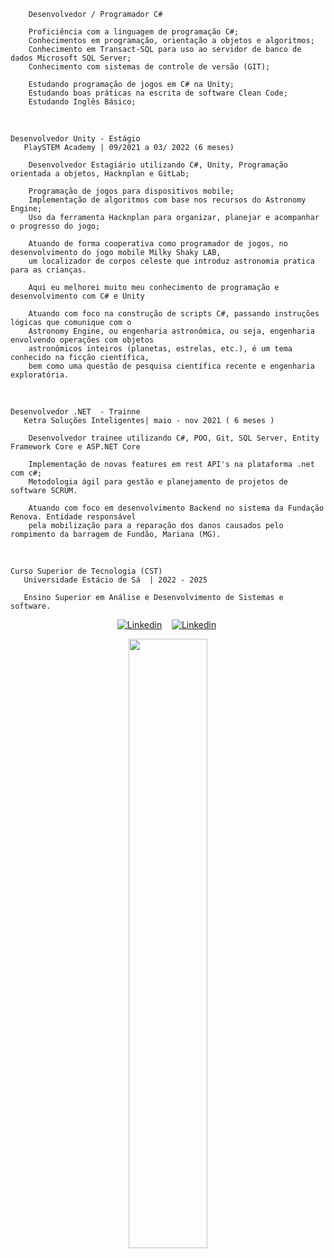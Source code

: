         Desenvolvedor / Programador C#

        Proficiência com a linguagem de programação C#; 
        Conhecimentos em programação, orientação a objetos e algoritmos; 
        Conhecimento em Transact-SQL para uso ao servidor de banco de dados Microsoft SQL Server;
        Conhecimento com sistemas de controle de versão (GIT);

        Estudando programação de jogos em C# na Unity;
        Estudando boas práticas na escrita de software Clean Code;
        Estudando Inglês Básico;
 
<br>
  
    Desenvolvedor Unity - Estágio 
       PlaySTEM Academy | 09/2021 a 03/ 2022 (6 meses) 

        Desenvolvedor Estagiário utilizando C#, Unity, Programação orientada a objetos, Hacknplan e GitLab;

        Programação de jogos para dispositivos mobile;
        Implementação de algoritmos com base nos recursos do Astronomy Engine;
        Uso da ferramenta Hacknplan para organizar, planejar e acompanhar o progresso do jogo;

        Atuando de forma cooperativa como programador de jogos, no desenvolvimento do jogo mobile Milky Shaky LAB,
        um localizador de corpos celeste que introduz astronomia pratica para as crianças. 

        Aqui eu melhorei muito meu conhecimento de programação e desenvolvimento com C# e Unity

        Atuando com foco na construção de scripts C#, passando instruções lógicas que comunique com o 
        Astronomy Engine, ou engenharia astronômica, ou seja, engenharia envolvendo operações com objetos
        astronômicos inteiros (planetas, estrelas, etc.), é um tema conhecido na ficção científica, 
        bem como uma questão de pesquisa científica recente e engenharia exploratória.


<br>
  
    Desenvolvedor .NET  - Trainne
       Ketra Soluções Inteligentes| maio - nov 2021 ( 6 meses ) 

        Desenvolvedor trainee utilizando C#, POO, Git, SQL Server, Entity Framework Core e ASP.NET Core

        Implementação de novas features em rest API's na plataforma .net com c#;
        Metodologia ágil para gestão e planejamento de projetos de software SCRUM.

        Atuando com foco em desenvolvimento Backend no sistema da Fundação Renova. Entidade responsável
        pela mobilização para a reparação dos danos causados pelo rompimento da barragem de Fundão, Mariana (MG).

<br>

    Curso Superior de Tecnologia (CST) 
       Universidade Estácio de Sá  | 2022 - 2025
            
       Ensino Superior em Análise e Desenvolvimento de Sistemas e software.          


<div>
   <p align="center">
    <a href="https://www.linkedin.com/in/alfredo-gomes-pereira-1ba665239"><img alt="Linkedin" src="https://img.shields.io/badge/-LinkedIn-blue?style=for-the-badge&logo=Linkedin&logoColor=white"></a>&nbsp;&nbsp;&nbsp;
    <a href="https://www.youtube.com/c/ÁreadaProgramação"><img alt="Linkedin" src="https://img.shields.io/youtube/channel/subscribers/UCXKSo8RSfVmrawXleZ-_arg?style=social"></a><a href="https://www.linkedin.com/in/alfredo1995/" target="_blank"></a>&nbsp;
  </p>
</div>

<p align="center"><img width=50% src="https://media.giphy.com/media/IThjAlJnD9WNO/giphy.gif"></p>

